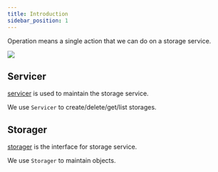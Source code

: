 ```yaml
---
title: Introduction
sidebar_position: 1
---
```


Operation means a single action that we can do on a storage service.

![](/docs/go-storage/operations/operations.png)

## Servicer

[servicer](servicer/index.md) is used to maintain the storage service.

We use `Servicer` to create/delete/get/list storages.

## Storager

[storager](storager/index.md) is the interface for storage service.

We use `Storager` to maintain objects.